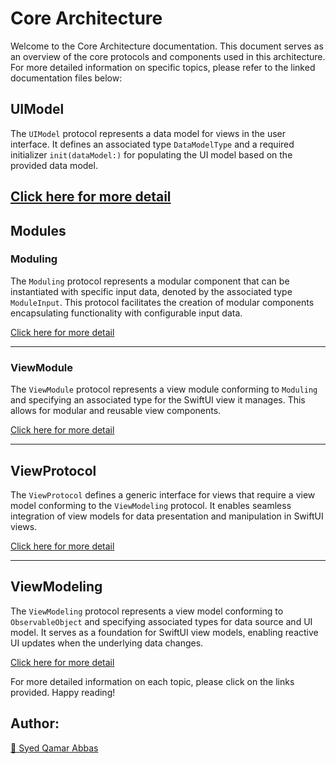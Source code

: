 # Core Architecture

Welcome to the Core Architecture documentation. This document serves as an overview of the core protocols and components used in this architecture. For more detailed information on specific topics, please refer to the linked documentation files below:

## UIModel
The `UIModel` protocol represents a data model for views in the user interface. It defines an associated type `DataModelType` and a required initializer `init(dataModel:)` for populating the UI model based on the provided data model.

[Click here for more detail](Documentation/UIModel.md)
--- 
## Modules

### Moduling
The `Moduling` protocol represents a modular component that can be instantiated with specific input data, denoted by the associated type `ModuleInput`. This protocol facilitates the creation of modular components encapsulating functionality with configurable input data.

[Click here for more detail](Documentation/Module.md)

--- 
### ViewModule
The `ViewModule` protocol represents a view module conforming to `Moduling` and specifying an associated type for the SwiftUI view it manages. This allows for modular and reusable view components.

[Click here for more detail](Documentation/ViewModule.md)

--- 
## ViewProtocol
The `ViewProtocol` defines a generic interface for views that require a view model conforming to the `ViewModeling` protocol. It enables seamless integration of view models for data presentation and manipulation in SwiftUI views.

[Click here for more detail](Documentation/View.md)

--- 
## ViewModeling
The `ViewModeling` protocol represents a view model conforming to `ObservableObject` and specifying associated types for data source and UI model. It serves as a foundation for SwiftUI view models, enabling reactive UI updates when the underlying data changes.

[Click here for more detail](Documentation/ViewModel.md)

For more detailed information on each topic, please click on the links provided. Happy reading!

## Author:
[🔗 Syed Qamar Abbas](https://www.linkedin.com/in/syed-qamar-abbas-2b23b794/)
